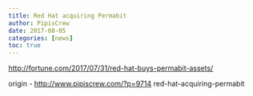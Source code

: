 ```yaml
---
title: Red Hat acquiring Permabit
author: PipisCrew
date: 2017-08-05
categories: [news]
toc: true
---
```


http://fortune.com/2017/07/31/red-hat-buys-permabit-assets/

origin - http://www.pipiscrew.com/?p=9714 red-hat-acquiring-permabit